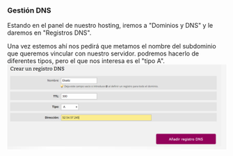 ### Gestión DNS

Estando en el panel de nuestro hosting, iremos a "Dominios y DNS" y le daremos en "Registros DNS".

Una vez estemos ahí nos pedirá que metamos el nombre del subdominio que queremos vincular con nuestro servidor. podremos hacerlo de diferentes tipos, pero el que nos interesa es el "tipo A". 
![DNS](../capturas/DNS.PNG)
